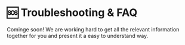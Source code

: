 # 🆘 Troubleshooting & FAQ

Cominge soon! We are working hard to get all the relevant information together for you and present it a easy to understand way.
